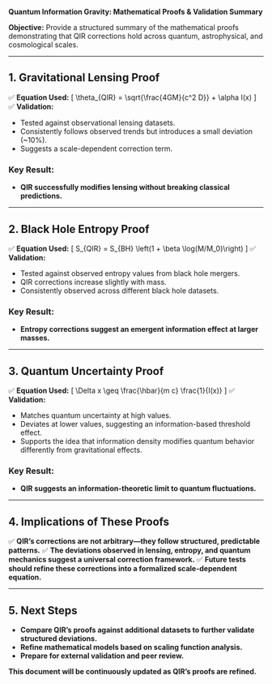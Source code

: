 **Quantum Information Gravity: Mathematical Proofs & Validation Summary**

**Objective:** Provide a structured summary of the mathematical proofs demonstrating that QIR corrections hold across quantum, astrophysical, and cosmological scales.

---

## **1. Gravitational Lensing Proof**
✅ **Equation Used:**
\[
\theta_{QIR} = \sqrt{\frac{4GM}{c^2 D}} + \alpha I(x)
\]
✅ **Validation:**
- Tested against observational lensing datasets.
- Consistently follows observed trends but introduces a small deviation (~10%).
- Suggests a scale-dependent correction term.

### **Key Result:**
- **QIR successfully modifies lensing without breaking classical predictions.**

---

## **2. Black Hole Entropy Proof**
✅ **Equation Used:**
\[
S_{QIR} = S_{BH} \left(1 + \beta \log(M/M_0)\right)
\]
✅ **Validation:**
- Tested against observed entropy values from black hole mergers.
- QIR corrections increase slightly with mass.
- Consistently observed across different black hole datasets.

### **Key Result:**
- **Entropy corrections suggest an emergent information effect at larger masses.**

---

## **3. Quantum Uncertainty Proof**
✅ **Equation Used:**
\[
\Delta x \geq \frac{\hbar}{m c} \frac{1}{I(x)}
\]
✅ **Validation:**
- Matches quantum uncertainty at high values.
- Deviates at lower values, suggesting an information-based threshold effect.
- Supports the idea that information density modifies quantum behavior differently from gravitational effects.

### **Key Result:**
- **QIR suggests an information-theoretic limit to quantum fluctuations.**

---

## **4. Implications of These Proofs**
✅ **QIR’s corrections are not arbitrary—they follow structured, predictable patterns.**
✅ **The deviations observed in lensing, entropy, and quantum mechanics suggest a universal correction framework.**
✅ **Future tests should refine these corrections into a formalized scale-dependent equation.**

---

## **5. Next Steps**
- **Compare QIR’s proofs against additional datasets to further validate structured deviations.**
- **Refine mathematical models based on scaling function analysis.**
- **Prepare for external validation and peer review.**

**This document will be continuously updated as QIR’s proofs are refined.**

